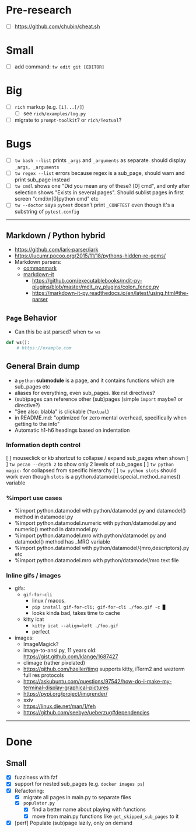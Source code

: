 # Pre-research

- [ ] https://github.com/chubin/cheat.sh

# Small

- [ ] add command: `tw edit git [EDITOR]`

# Big

- [ ] `rich` markup (e.g. `[i]...[/]`)
    - [ ] see `rich/examples/log.py`
- [ ] migrate to `prompt-toolkit`? or `rich/Textual`?

# Bugs

- [ ] `tw bash --list` prints `_args` and `_arguments` as separate. should display `_args, _arguments`
- [ ] `tw regex --list` errors because regex is a sub_page, should warn and print sub_page instead
- [ ] `tw cmdl` shows one "Did you mean any of these? [0] cmd", and only after selection shows "Exists in several pages". Should sublist pages in first screen "cmd:\n[0]python cmd" etc
- [ ] `tw --doctor` says `pytest` doesn't print `_CONFTEST` even though it's a substring of `pytest.config`

---

## Markdown / Python hybrid

- https://github.com/lark-parser/lark
- https://lucumr.pocoo.org/2015/11/18/pythons-hidden-re-gems/
- Markdown parsers:
  - [commonmark](https://github.com/readthedocs/commonmark.py)
  - [markdown-it](https://markdown-it-py.readthedocs.io/en/latest/using.html#the-parser)
    - https://github.com/executablebooks/mdit-py-plugins/blob/master/mdit_py_plugins/colon_fence.py
    - https://markdown-it-py.readthedocs.io/en/latest/using.html#the-parser

## `Page` Behavior
- Can this be ast parsed? when `tw ws`
```python
def ws():
    # https://example.com
```

## General Brain dump

* a `python` **submodule** is a page, and it contains functions which are sub_pages etc
* aliases for everything, even sub_pages. like rst directives?
* (sub)pages can reference other (sub)pages (simple `import` maybe? or directive?)
* "See also: blabla" is clickable (`Textual`)
* in README.md: "optimized for zero mental overhead, specifically when getting to the info"
* Automatic h1-h6 headings based on indentation

### Information depth control
[ ] mouseclick or kb shortcut to collapse / expand sub_pages when shown
[ ] `tw pecan --depth 2` to show only 2 levels of sub_pages
[ ] `tw python magic-` for collapsed from specific hierarchy
[ ] `tw python slots` should work even though `slots` is a python.datamodel.special_method_names() variable

### %import use cases

- %import python.datamodel with python/datamodel.py and datamodel() method in datamodel.py
- %import python.datamodel.numeric with python/datamodel.py and numeric() method in datamodel.py
- %import python.datamodel.mro with python/datamodel.py and datamodel() method has _MRO variable
- %import python.datamodel with python/datamodel/{mro,descriptors}.py etc
- %import python.datamodel.mro with python/datamodel/mro text file

### Inline gifs / images

- gifs:
    - `gif-for-cli`
        - linux / macos.
        - `pip install gif-for-cli; gif-for-cli ./foo.gif -c █`
        - looks kinda bad, takes time to cache
    - kitty icat
        - `kitty icat --align=left ./foo.gif`
        - perfect
- images:
    - ImageMagick?
    - image-to-ansi.py, 11 years old: https://gist.github.com/klange/1687427
    - climage (rather pixelated)
    - https://github.com/hzeller/timg supports kitty, iTerm2 and wezterm full res protocols
    - https://askubuntu.com/questions/97542/how-do-i-make-my-terminal-display-graphical-pictures
    - https://pypi.org/project/imgrender/
    - sxiv
    - https://linux.die.net/man/1/feh
    - https://github.com/seebye/ueberzug#dependencies

---
# Done
## Small

- [x] fuzziness with fzf
- [x] support for nested sub_pages (e.g. `docker images ps`)
- [x] Refactoring:
    - [x] migrate all pages in main.py to separate files
    - [x] `populator.py`
        - [x] find a better name about playing with functions
        - [x] move from main.py functions like `get_skipped_sub_pages` to it
- [x] [perf] Populate (sub)page lazily, only on demand